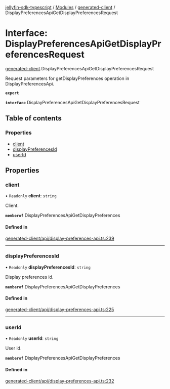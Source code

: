 [jellyfin-sdk-typescript](../README.md) / [Modules](../modules.md) / [generated-client](../modules/generated_client.md) / DisplayPreferencesApiGetDisplayPreferencesRequest

# Interface: DisplayPreferencesApiGetDisplayPreferencesRequest

[generated-client](../modules/generated_client.md).DisplayPreferencesApiGetDisplayPreferencesRequest

Request parameters for getDisplayPreferences operation in DisplayPreferencesApi.

**`export`**

**`interface`** DisplayPreferencesApiGetDisplayPreferencesRequest

## Table of contents

### Properties

- [client](generated_client.DisplayPreferencesApiGetDisplayPreferencesRequest.md#client)
- [displayPreferencesId](generated_client.DisplayPreferencesApiGetDisplayPreferencesRequest.md#displaypreferencesid)
- [userId](generated_client.DisplayPreferencesApiGetDisplayPreferencesRequest.md#userid)

## Properties

### client

• `Readonly` **client**: `string`

Client.

**`memberof`** DisplayPreferencesApiGetDisplayPreferences

#### Defined in

[generated-client/api/display-preferences-api.ts:239](https://github.com/thornbill/jellyfin-sdk-typescript/blob/e430881/src/generated-client/api/display-preferences-api.ts#L239)

___

### displayPreferencesId

• `Readonly` **displayPreferencesId**: `string`

Display preferences id.

**`memberof`** DisplayPreferencesApiGetDisplayPreferences

#### Defined in

[generated-client/api/display-preferences-api.ts:225](https://github.com/thornbill/jellyfin-sdk-typescript/blob/e430881/src/generated-client/api/display-preferences-api.ts#L225)

___

### userId

• `Readonly` **userId**: `string`

User id.

**`memberof`** DisplayPreferencesApiGetDisplayPreferences

#### Defined in

[generated-client/api/display-preferences-api.ts:232](https://github.com/thornbill/jellyfin-sdk-typescript/blob/e430881/src/generated-client/api/display-preferences-api.ts#L232)
